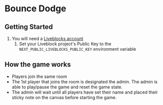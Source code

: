 # Bounce Dodge

## Getting Started

1. You will need a [Liveblocks account](https://liveblocks.io/)
   1. Set your Liveblock project's Public Key to the `NEXT_PUBLIC_LIVEBLOCKS_PUBLIC_KEY` environment variable

## How the game works

- Players join the same room
- The 1st player that joins the room is designated the admin. The admin is able to play/pause the game and reset the game state.
- The admin will wait until all players have set their name and placed their sticky note on the canvas before starting the game.
